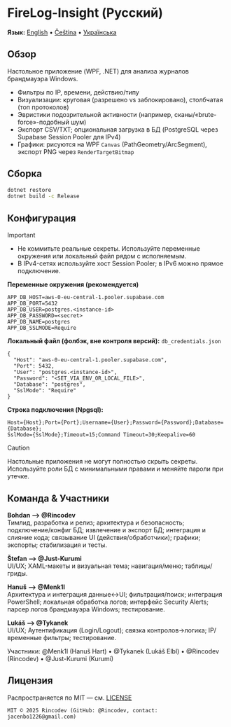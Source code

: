 
# FireLog-Insight (Русский)

**Язык:** [English](../en/index.md) • [Čeština](../cs/index.md) • [Українська](../ua/index.md)

## Обзор
Настольное приложение (WPF, .NET) для анализа журналов брандмауэра Windows.
- Фильтры по IP, времени, действию/типу
- Визуализации: круговая (разрешено vs заблокировано), столбчатая (топ протоколов)
- Эвристики подозрительной активности (например, сканы/«brute-force»-подобный шум)
- Экспорт CSV/TXT; опциональная загрузка в БД (PostgreSQL через Supabase Session Pooler для IPv4)
- Графики: рисуются на WPF `Canvas` (PathGeometry/ArcSegment), экспорт PNG через `RenderTargetBitmap`

## Сборка
```bash
dotnet restore
dotnet build -c Release
```

## Конфигурация
> [!IMPORTANT]
> - Не коммитьте реальные секреты. Используйте переменные окружения или локальный файл рядом с исполняемым.  
> - В IPv4-сетях используйте хост Session Pooler; в IPv6 можно прямое подключение.

**Переменные окружения (рекомендуется)**
```
APP_DB_HOST=aws-0-eu-central-1.pooler.supabase.com
APP_DB_PORT=5432
APP_DB_USER=postgres.<instance-id>
APP_DB_PASSWORD=<secret>
APP_DB_NAME=postgres
APP_DB_SSLMODE=Require
```

**Локальный файл (фолбэк, вне контроля версий):** `db_credentials.json`
```
{
  "Host": "aws-0-eu-central-1.pooler.supabase.com",
  "Port": 5432,
  "User": "postgres.<instance-id>",
  "Password": "<SET_VIA_ENV_OR_LOCAL_FILE>",
  "Database": "postgres",
  "SslMode": "Require"
}
```

**Строка подключения (Npgsql):**
```
Host={Host};Port={Port};Username={User};Password={Password};Database={Database};
SslMode={SslMode};Timeout=15;Command Timeout=30;Keepalive=60
```

> [!CAUTION]
> Настольные приложения не могут полностью скрыть секреты. Используйте роли БД с минимальными правами и меняйте пароли при утечке.

## Команда & Участники
**Bohdan ——> @Rincodev**  
Тимлид, разработка и релиз; архитектура и безопасность; подключение/конфиг БД; извлечение и экспорт БД; интеграция и слияние кода; связывание UI (действия/обработчики); графики; экспорты; стабилизация и тесты.

**Štefan ——> @Just-Kurumi**  
UI/UX; XAML-макеты и визуальная тема; навигация/меню; таблицы/гриды.

**Hanuš ——> @Menk1l**  
Архитектура и интеграция данные↔UI; фильтрация/поиск; интеграция PowerShell; локальная обработка логов; интерфейс Security Alerts; парсер логов брандмауэра Windows; тестирование.

**Lukáš ——> @Tykanek**  
UI/UX; Аутентификация (Login/Logout); связка контролов→логика; IP/временные фильтры; тестирование.

Участники: @Menk1l (Hanuš Hart) • @Tykanek (Lukáš Elbl) • @Rincodev (Rincodev) • @Just-Kurumi (Kurumi)

## Лицензия
Распространяется по MIT — см. [LICENSE](../../LICENSE)
```
MIT © 2025 Rincodev (GitHub: @Rincodev, contact: jacenbo1226@gmail.com)
```
